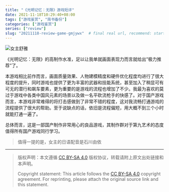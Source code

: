 ```yaml
---
title: "《光明记忆：无限》游戏短评"
date: 2021-11-18T10:29:40+08:00
tags: ["游戏鉴赏", "简书备份"]
categories: ["游戏鉴赏"]
series: ["review"]
slug: "20211118-review-game-gmjywx"  # final real url, recommend: start by date, follow lower case words with hyphen splitter. E.g., `20230316-text-title`
---
```


![女主舒雅](/img/posts/9835942-496ac2c5e6f25cbb.jpg "女主舒雅")

《光明记忆：无限》的高制作水准，足以让我单就画面表现力而言就给出“极力推荐”了。

本游戏相比前作而言，画面质量效果、人物建模精度和硬件优化程度均进行了很大程度的提升，同时游戏也提供了更为丰富的武器和技能系统，甚至加入了稍显可有可无的潜行和飙车要素，更为重要的是游戏的流程也增加了不少。我最为喜欢的莫过于游戏中各类中国风元素的场景以及做一名平砍流枪手的快感了。对于国产游戏而言，本游戏非常难得的将打击感做到了非常不错的程度，这对我流畅打通游戏的流程提供了很大的帮助。至于说缺点的话，依旧是流程偏短，用大概不到三个小时就能打通一遍了。

总体而言，这是一部国产制作非常用心的良品游戏，其制作群对于第九艺术的态度值得所有国产游戏同行学习。

> 值得一提的是，女主的日语配音是石川由依

---

> 版权声明：本文遵循 [CC BY-SA 4.0](https://creativecommons.org/licenses/by-sa/4.0/deed.zh) 版权协议，转载请附上原文出处链接和本声明。
>
> Copyright statement: This article follows the [CC BY-SA 4.0](https://creativecommons.org/licenses/by-sa/4.0/deed.en) copyright agreement. For reprinting, please attach the original source link and this statement.
